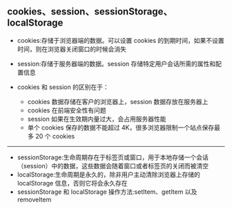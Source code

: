 ## cookies、session、sessionStorage、localStorage

- cookies:存储于浏览器端的数据。可以设置 cookies 的到期时间，如果不设置时间，则在浏览器关闭窗口的时候会消失
- session:存储于服务器端的数据。session 存储特定用户会话所需的属性和配置信息

- cookies 和 session 的区别在于：
  - cookies 数据存储在客户的浏览器上，session 数据存放在服务器上
  - cookies 在前端安全性有问题
  - session 如果在生效期内量过大，会占用服务器性能
  - 单个 cookies 保存的数据不能超过 4K，很多浏览器限制一个站点保存最多 20 个 cookies

---

- sessionStorage:生命周期存在于标签页或窗口，用于本地存储一个会话（session）中的数据，这些数据会随着窗口或者标签页的关闭而被清空
- localStorage:生命周期是永久的，除非用户主动清除浏览器上存储的 localStorage 信息，否则它将会永久存在
- sessionStorage 和 localStorage 操作方法:setItem、getItem 以及 removeItem
